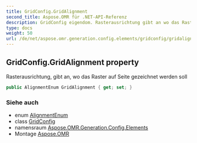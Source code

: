 ```yaml
---
title: GridConfig.GridAlignment
second_title: Aspose.OMR für .NET-API-Referenz
description: GridConfig eigendom. Rasterausrichtung gibt an wo das Raster auf Seite gezeichnet werden soll
type: docs
weight: 50
url: /de/net/aspose.omr.generation.config.elements/gridconfig/gridalignment/
---
```

## GridConfig.GridAlignment property

Rasterausrichtung, gibt an, wo das Raster auf Seite gezeichnet werden soll

```csharp
public AlignmentEnum GridAlignment { get; set; }
```

### Siehe auch

* enum [AlignmentEnum](../../../aspose.omr.generation.config.enums/alignmentenum/)
* class [GridConfig](../)
* namensraum [Aspose.OMR.Generation.Config.Elements](../../gridconfig/)
* Montage [Aspose.OMR](../../../)


